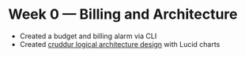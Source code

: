 # Week 0 — Billing and Architecture

-   Created a budget and billing alarm via CLI
-   Created [cruddur logical architecture design](https://github.com/Chriscloudaz/aws-bootcamp-cruddur-2023/blob/b6b6d0d89f852c770e4b1cc77137c669b918d677/_docs/assets/cruddur-architecture-diagram.png) with Lucid charts

